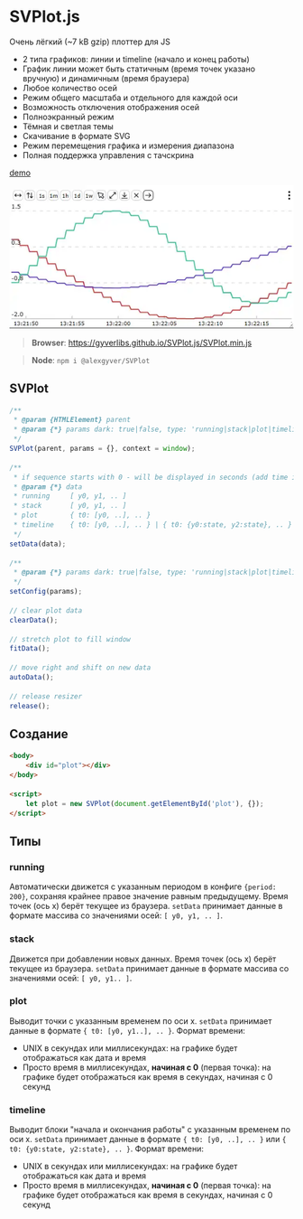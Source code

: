 # SVPlot.js
Очень лёгкий (~7 kB gzip) плоттер для JS
- 2 типа графиков: линии и timeline (начало и конец работы)
- График линии может быть статичным (время точек указано вручную) и динамичным (время браузера)
- Любое количество осей
- Режим общего масштаба и отдельного для каждой оси
- Возможность отключения отображения осей
- Полноэкранный режим
- Тёмная и светлая темы
- Скачивание в формате SVG
- Режим перемещения графика и измерения диапазона
- Полная поддержка управления с тачскрина

[demo](https://gyverlibs.github.io/SVPlot.js/test/)

![svplot](/svplot.webp)

> **Browser**: https://gyverlibs.github.io/SVPlot.js/SVPlot.min.js

> **Node**: `npm i @alexgyver/SVPlot`

## SVPlot
```js
/**
 * @param {HTMLElement} parent 
 * @param {*} params dark: true|false, type: 'running|stack|plot|timeline', labels: [''], period: 200
 */
SVPlot(parent, params = {}, context = window);

/**
 * if sequence starts with 0 - will be displayed in seconds (add time in ms). If not 0 - unix date-time mode (add time in sec or ms)
 * @param {*} data 
 * running     [ y0, y1, .. ]
 * stack       [ y0, y1, .. ]
 * plot        { t0: [y0, ..], .. }
 * timeline    { t0: [y0, ..], .. } | { t0: {y0:state, y2:state}, .. }
 */
setData(data);

/**
 * @param {*} params dark: true|false, type: 'running|stack|plot|timeline', labels: [''], period: 200
 */
setConfig(params);

// clear plot data
clearData();

// stretch plot to fill window
fitData();

// move right and shift on new data
autoData();

// release resizer
release();
```

## Создание
```html
<body>
    <div id="plot"></div>
</body>

<script>
    let plot = new SVPlot(document.getElementById('plot'), {});
</script>
```

## Типы
### running
Автоматически движется с указанным периодом в конфиге `{period: 200}`, сохраняя крайнее правое значение равным предыдущему. Время точек (ось x) берёт текущее из браузера. `setData` принимает данные в формате массива со значениями осей: `[ y0, y1, .. ]`.

### stack
Движется при добавлении новых данных. Время точек (ось x) берёт текущее из браузера. `setData` принимает данные в формате массива со значениями осей: `[ y0, y1.. ]`.

### plot
Выводит точки с указанным временем по оси x. `setData` принимает данные в формате `{ t0: [y0, y1..], .. }`. Формат времени:

- UNIX в секундах или миллисекундах: на графике будет отображаться как дата и время
- Просто время в миллисекундах, **начиная с 0** (первая точка): на графике будет отображаться как время в секундах, начиная с 0 секунд

### timeline
Выводит блоки "начала и окончания работы" с указанным временем по оси x. `setData` принимает данные в формате `{ t0: [y0, ..], .. }` или `{ t0: {y0:state, y2:state}, .. }`. Формат времени:

- UNIX в секундах или миллисекундах: на графике будет отображаться как дата и время
- Просто время в миллисекундах, **начиная с 0** (первая точка): на графике будет отображаться как время в секундах, начиная с 0 секунд